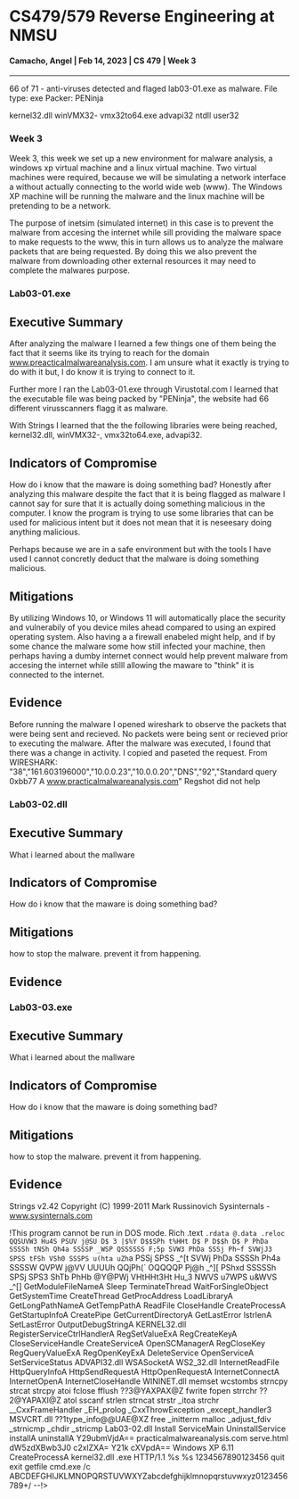 # CS479/579 Reverse Engineering at NMSU
#### Camacho, Angel | Feb 14, 2023 | CS 479 | Week 3
---

66 of 71 - anti-viruses detected and flaged lab03-01.exe as malware.
File type: exe
Packer: PENinja

kernel32.dll
winVMX32-
vmx32to64.exe
advapi32
ntdll
user32

### Week 3

Week 3, this week we set up a new environment for malware analysis, a windows xp virtual machine and a linux virtual machine. Two virtual machines were required, because we will be simulating a network interface a without actually connecting to the world wide web (www). The Windows XP machine will be running the malware and the linux machine will be pretending to be a network.

The purpose of inetsim (simulated internet) in this case is to prevent the malware from accesing the internet while sill providing the malware space to make requests to the www, this in turn allows us to analyze the malware packets that are being requested. By doing this we also prevent the malware from downloading other external resources it may need to complete the malwares purpose.

### Lab03-01.exe
## Executive Summary


After analyzing the malware I learned a few things one of them being the fact that it seems like its trying to reach for the domain www.preacticalmalwareanalysis.com. I am unsure what it exactly is trying to do with it but, I do know it is trying to connect to it. 

Further more I ran the Lab03-01.exe through Virustotal.com I learned that the executable file was being packed by "PENinja", the website had 66 different virusscanners flagg it as malware.

With Strings I learned that the the following libraries were being reached, kernel32.dll, winVMX32-, vmx32to64.exe, advapi32.

## Indicators of Compromise

How do i know that the maware is doing something bad?
Honestly after analyzing this malware despite the fact that it is being flagged as malware I cannot say for sure that it is actually doing something malicious in the computer. I know the program is trying to use some libraries that can be used for malicious intent but it does not mean that it is neseesary doing anything malicious.

Perhaps because we are in a safe environment but with the tools I have used I cannot concretly deduct that the malware is doing something malicious.


## Mitigations

By utilizing Windows 10, or Windows 11 will automatically place the security and vulnerabily of you device miles ahead compared to using an expired operating system.
Also having a a firewall enabeled might help, and if by some chance the malware some how still infected your machine, then perhaps having a dumby internet connect would help prevent malware from accesing the internet while stilll allowing the maware to "think" it is connected to the internet.


## Evidence

Before running the malware I opened wireshark to observe the packets that were being sent and recieved. No packets were being sent or recieved prior to executing the malware. After the malware was executed, I found that there was a change in activity. 
I copied and paseted the request.
From WIRESHARK: "38","161.603196000","10.0.0.23","10.0.0.20","DNS","92","Standard query 0xbb77  A www.practicalmalwareanalysis.com"
Regshot did not help 


### Lab03-02.dll
## Executive Summary

What i learned about the mallware

## Indicators of Compromise

How do i know that the maware is doing something bad?

## Mitigations

how to stop the malware. prevent it from happening.

## Evidence

### Lab03-03.exe
## Executive Summary

What i learned about the mallware

## Indicators of Compromise

How do i know that the maware is doing something bad?

## Mitigations

how to stop the malware. prevent it from happening.

## Evidence



Strings v2.42
Copyright (C) 1999-2011 Mark Russinovich
Sysinternals - www.sysinternals.com

!This program cannot be run in DOS mode.
Rich
.text
`.rdata
@.data
.reloc
QQSUVW3
Hu4S
PSUV
j@SU
D$ 3
|$%Y
D$$SPh
t%HHt
D$ P
D$$h
D$ P
PhDa
SSSSh
tNSh
Qh4a
SSSSP
_WSP
QSSSSSS
F;5p
SVW3
PhDa
SSSj
Ph~f
SVWjJ3
SPSS
tFSh
VSh0
SSSPS
u(hta
uZh`a
PSSj
SPSS
_^[t
SVWj
PhDa
SSSSh
Ph4a
SSSSW
QVPW
j@VV
UUUUh
QQjPh(`
OQQQQP
Pj@h
_^][
PShxd
SSSSSh
SPSj
SPS3
ShTb
PhHb
@Y@PWj
VHtHHt3Ht
Hu_3
NWVS
u7WPS
u&WVS
_^[]
GetModuleFileNameA
Sleep
TerminateThread
WaitForSingleObject
GetSystemTime
CreateThread
GetProcAddress
LoadLibraryA
GetLongPathNameA
GetTempPathA
ReadFile
CloseHandle
CreateProcessA
GetStartupInfoA
CreatePipe
GetCurrentDirectoryA
GetLastError
lstrlenA
SetLastError
OutputDebugStringA
KERNEL32.dll
RegisterServiceCtrlHandlerA
RegSetValueExA
RegCreateKeyA
CloseServiceHandle
CreateServiceA
OpenSCManagerA
RegCloseKey
RegQueryValueExA
RegOpenKeyExA
DeleteService
OpenServiceA
SetServiceStatus
ADVAPI32.dll
WSASocketA
WS2_32.dll
InternetReadFile
HttpQueryInfoA
HttpSendRequestA
HttpOpenRequestA
InternetConnectA
InternetOpenA
InternetCloseHandle
WININET.dll
memset
wcstombs
strncpy
strcat
strcpy
atoi
fclose
fflush
??3@YAXPAX@Z
fwrite
fopen
strrchr
??2@YAPAXI@Z
atol
sscanf
strlen
strncat
strstr
_itoa
strchr
__CxxFrameHandler
_EH_prolog
_CxxThrowException
_except_handler3
MSVCRT.dll
??1type_info@@UAE@XZ
free
_initterm
malloc
_adjust_fdiv
_strnicmp
_chdir
_stricmp
Lab03-02.dll
Install
ServiceMain
UninstallService
installA
uninstallA
Y29ubmVjdA==
practicalmalwareanalysis.com
serve.html
dW5zdXBwb3J0
c2xlZXA=
Y21k
cXVpdA==
 Windows XP 6.11
CreateProcessA
kernel32.dll
.exe
HTTP/1.1
%s %s
1234567890123456
quit
exit
getfile
cmd.exe /c 
ABCDEFGHIJKLMNOPQRSTUVWXYZabcdefghijklmnopqrstuvwxyz0123456789+/
--!>
<!--
.PAX
.PAD
DependOnService
RpcSs
ServiceDll
GetModuleFileName() get dll path
Parameters
Type
Start
ObjectName
LocalSystem
ErrorControl
DisplayName
Description
Depends INA+, Collects and stores network configuration and location information, and notifies applications when this information changes.
ImagePath
%SystemRoot%\System32\svchost.exe -k 
SYSTEM\CurrentControlSet\Services\
CreateService(%s) error %d
Intranet Network Awareness (INA+)
%SystemRoot%\System32\svchost.exe -k netsvcs
OpenSCManager()
You specify service name not in Svchost//netsvcs, must be one of following:
RegQueryValueEx(Svchost\netsvcs)
netsvcs
RegOpenKeyEx(%s) KEY_QUERY_VALUE success.
RegOpenKeyEx(%s) KEY_QUERY_VALUE error .
SOFTWARE\Microsoft\Windows NT\CurrentVersion\Svchost
IPRIP
uninstall success
OpenService(%s) error 2
OpenService(%s) error 1
uninstall is starting
.?AVtype_info@@
080@0^0m0r0
1,131D1S1e1n1
2+2:2A2R2r2{2
3;3B3T3[3
4$4W4b4|4
676D6P6]6r6|6
7"7,797D7]7p7w7
8)868B8O8d8n8
9+969O9b9i9v9
:$:2:K:U:\:l:
;";7;A;Q;^;e;x;
<)<9<C<S<e<x<
=*=7=A=Q=c=q=
>(>/>B>Q>_>t>~>
?-???M?b?l?~?
0-0;0P0Z0l0z0
1)1>1H1U1`1y1
2)202?2J2]2j2w2
4!4:4A4Q4_4t4{4
5 505:5E5o5x5
60676G6U6j6q6~6
7&707;7]7f7v7
8&848N8X8h8r8
9*959O9Y9i9s9
:+:6:P:Z:j:t:
;,;7;Q;[;k;u;
< <'<2<O<\<l<v<
=!=.=9=S=]=j=t=
>">/>:>T>^>n>x>
?#?0?;?U?_?o?y?
0*010<0S0`0m0w0
1!1+1Q1i1s1
2$2G2[2b2j2v2
3 3(3.33383>3D3K3\3c3}3
3`4i4|4
5J5W5v5
5%636:6Q6\6s6
7<7G7p7
888N8d8t8
8!9O9^9p9w9
;&;7;f;
<(<.<9<B<H<e<l<x<
=$=/=K=o=
=(>J>O>j>w>
4"414F4T4s4
5 5'585V5]5m5s5
6H6\6p6u6
797N7W7c7i7q7y7
8)818C8T8\8k8{8
9/9@9Q9d9u9
:0:>:G:X:^:j:r:
;#;J;P;b;w;
<F<m<z<
>.>:>@>b>t>
h1l1p1t1|1
2 242@2H2x2
